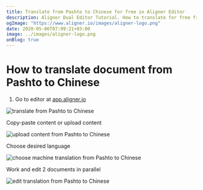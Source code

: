 ```yaml
---
title: Translate from Pashto to Chinese for free in Aligner Editor
description: Aligner Dual Editor Tutorial. How to translate for free from Pashto to Chinese. Aligner is multilingual document management platform. 
ogImage: "https://www.aligner.io/images/aligner-logo.png"
date: 2020-05-06T07:09:21+03:00
image: ../images/aligner-logo.png
onBlog: true
---
```


# How to translate document from Pashto to Chinese

1. Go to editor at [app.aligner.io](https://app.aligner.io "Aligner App web page")

![translate from Pashto to Chinese](../aligner-blank-editor.png "translate from Pashto to Chinese")

Copy-paste content or upload content

![upload content from Pashto to Chinese](../aligner-uploaded-document.png "upload content from Pashto to Chinese")

Choose desired language

![choose machine translation from Pashto to Chinese](../aligner-language-dropdown.png "choose machine translation from Pashto to Chinese")

Work and edit 2 documents in parallel

![edit translation from Pashto to Chinese](../aligner-double-sitded-editor.png "edit translation from Pashto to Chinese")


